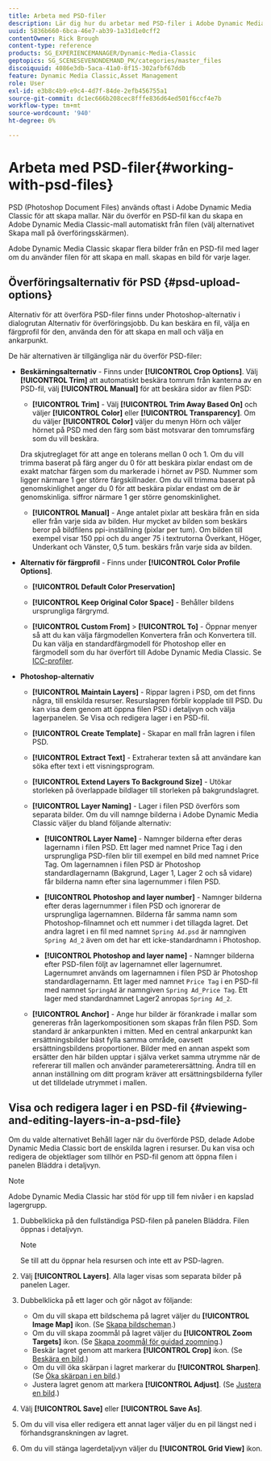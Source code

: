 ```yaml
---
title: Arbeta med PSD-filer
description: Lär dig hur du arbetar med PSD-filer i Adobe Dynamic Media Classic.
uuid: 5836b660-6bca-46e7-ab39-1a31d1e0cff2
contentOwner: Rick Brough
content-type: reference
products: SG_EXPERIENCEMANAGER/Dynamic-Media-Classic
geptopics: SG_SCENESEVENONDEMAND_PK/categories/master_files
discoiquuid: 4086e3db-5aca-41a0-8f15-302afbf67ddb
feature: Dynamic Media Classic,Asset Management
role: User
exl-id: e3b8c4b9-e9c4-4d7f-84de-2efb456755a1
source-git-commit: dc1ec666b208cec8fffe836d64ed501f6ccf4e7b
workflow-type: tm+mt
source-wordcount: '940'
ht-degree: 0%

---
```


# Arbeta med PSD-filer{#working-with-psd-files}

<!--   USED TO BE AN OPTION UNDER COLOR PROFILE OPTIONS * **Convert To sRGB (default)** - Converts to sRGB (Standard Red Green Blue). sRGB is the recommended color space for displaying images on web pages. -->

PSD (Photoshop Document Files) används oftast i Adobe Dynamic Media Classic för att skapa mallar. När du överför en PSD-fil kan du skapa en Adobe Dynamic Media Classic-mall automatiskt från filen (välj alternativet Skapa mall på överföringsskärmen).

Adobe Dynamic Media Classic skapar flera bilder från en PSD-fil med lager om du använder filen för att skapa en mall. skapas en bild för varje lager.

## Överföringsalternativ för PSD {#psd-upload-options}

Alternativ för att överföra PSD-filer finns under Photoshop-alternativ i dialogrutan Alternativ för överföringsjobb. Du kan beskära en fil, välja en färgprofil för den, använda den för att skapa en mall och välja en ankarpunkt.

De här alternativen är tillgängliga när du överför PSD-filer:

* **Beskärningsalternativ** - Finns under **[!UICONTROL Crop Options]**. Välj **[!UICONTROL Trim]** att automatiskt beskära tomrum från kanterna av en PSD-fil, välj **[!UICONTROL Manual]** för att beskära sidor av filen PSD:

   * **[!UICONTROL Trim]** - Välj **[!UICONTROL Trim Away Based On]** och väljer **[!UICONTROL Color]** eller **[!UICONTROL Transparency]**.
   Om du väljer **[!UICONTROL Color]** väljer du menyn Hörn och väljer hörnet på PSD med den färg som bäst motsvarar den tomrumsfärg som du vill beskära.

   Dra skjutreglaget för att ange en tolerans mellan 0 och 1. Om du vill trimma baserat på färg anger du 0 för att beskära pixlar endast om de exakt matchar färgen som du markerade i hörnet av PSD. Nummer som ligger närmare 1 ger större färgskillnader. Om du vill trimma baserat på genomskinlighet anger du 0 för att beskära pixlar endast om de är genomskinliga. siffror närmare 1 ger större genomskinlighet.

   * **[!UICONTROL Manual]** - Ange antalet pixlar att beskära från en sida eller från varje sida av bilden. Hur mycket av bilden som beskärs beror på bildfilens ppi-inställning (pixlar per tum). Om bilden till exempel visar 150 ppi och du anger 75 i textrutorna Överkant, Höger, Underkant och Vänster, 0,5 tum. beskärs från varje sida av bilden.


* **Alternativ för färgprofil** - Finns under **[!UICONTROL Color Profile Options]**.

   * **[!UICONTROL Default Color Preservation]**

   * **[!UICONTROL Keep Original Color Space]** - Behåller bildens ursprungliga färgrymd.

   * **[!UICONTROL Custom From]** > **[!UICONTROL To]** - Öppnar menyer så att du kan välja färgmodellen Konvertera från och Konvertera till. Du kan välja en standardfärgmodell för Photoshop eller en färgmodell som du har överfört till Adobe Dynamic Media Classic. Se [ICC-profiler](/help/icc-profiles.md).

* **Photoshop-alternativ**

   * **[!UICONTROL Maintain Layers]** - Rippar lagren i PSD, om det finns några, till enskilda resurser. Resurslagren förblir kopplade till PSD. Du kan visa dem genom att öppna filen PSD i detaljvyn och välja lagerpanelen. Se Visa och redigera lager i en PSD-fil.

   * **[!UICONTROL Create Template]** - Skapar en mall från lagren i filen PSD.

   * **[!UICONTROL Extract Text]** - Extraherar texten så att användare kan söka efter text i ett visningsprogram.

   * **[!UICONTROL Extend Layers To Background Size]** - Utökar storleken på överlappade bildlager till storleken på bakgrundslagret.

   * **[!UICONTROL Layer Naming]** - Lager i filen PSD överförs som separata bilder. Om du vill namnge bilderna i Adobe Dynamic Media Classic väljer du bland följande alternativ:

      * **[!UICONTROL Layer Name]** - Namnger bilderna efter deras lagernamn i filen PSD. Ett lager med namnet Price Tag i den ursprungliga PSD-filen blir till exempel en bild med namnet Price Tag. Om lagernamnen i filen PSD är Photoshop standardlagernamn (Bakgrund, Lager 1, Lager 2 och så vidare) får bilderna namn efter sina lagernummer i filen PSD. <!-- not their default layer names -->

      * **[!UICONTROL Photoshop and layer number]** - Namnger bilderna efter deras lagernummer i filen PSD och ignorerar de ursprungliga lagernamnen. Bilderna får samma namn som Photoshop-filnamnet och ett nummer i det tillagda lagret. Det andra lagret i en fil med namnet `Spring Ad.psd` är namngiven `Spring Ad_2` även om det har ett icke-standardnamn i Photoshop.

      * **[!UICONTROL Photoshop and layer name]** - Namnger bilderna efter PSD-filen följt av lagernamnet eller lagernumret. Lagernumret används om lagernamnen i filen PSD är Photoshop standardlagernamn. Ett lager med namnet `Price Tag` i en PSD-fil med namnet `SpringAd` är namngiven `Spring Ad_Price Tag`. Ett lager med standardnamnet Lager2 anropas `Spring Ad_2`.
   * **[!UICONTROL Anchor]** - Ange hur bilder är förankrade i mallar som genereras från lagerkompositionen som skapas från filen PSD. Som standard är ankarpunkten i mitten. Med en central ankarpunkt kan ersättningsbilder bäst fylla samma område, oavsett ersättningsbildens proportioner. Bilder med en annan aspekt som ersätter den här bilden upptar i själva verket samma utrymme när de refererar till mallen och använder parameterersättning. Ändra till en annan inställning om ditt program kräver att ersättningsbilderna fyller ut det tilldelade utrymmet i mallen.


## Visa och redigera lager i en PSD-fil {#viewing-and-editing-layers-in-a-psd-file}

Om du valde alternativet Behåll lager när du överförde PSD, delade Adobe Dynamic Media Classic bort de enskilda lagren i resurser. Du kan visa och redigera de objektlager som tillhör en PSD-fil genom att öppna filen i panelen Bläddra i detaljvyn.

>[!NOTE]
>
>Adobe Dynamic Media Classic har stöd för upp till fem nivåer i en kapslad lagergrupp.

1. Dubbelklicka på den fullständiga PSD-filen på panelen Bläddra. Filen öppnas i detaljvyn.

   >[!NOTE]
   >
   >Se till att du öppnar hela resursen och inte ett av PSD-lagren.

1. Välj **[!UICONTROL Layers]**. Alla lager visas som separata bilder på panelen Lager.
1. Dubbelklicka på ett lager och gör något av följande:

   * Om du vill skapa ett bildschema på lagret väljer du **[!UICONTROL Image Map]** ikon. (Se [Skapa bildscheman](creating-image-maps.md#creating_image_maps).)
   * Om du vill skapa zoommål på lagret väljer du **[!UICONTROL Zoom Targets]** ikon. (Se [Skapa zoommål för guidad zoomning](creating-zoom-targets-guided-zoom.md#creating_zoom_targets_for_guided_zoom).)
   * Beskär lagret genom att markera **[!UICONTROL Crop]** ikon. (Se [Beskära en bild](cropping-image.md#cropping_an_image).)
   * Om du vill öka skärpan i lagret markerar du **[!UICONTROL Sharpen]**. (Se [Öka skärpan i en bild](sharpening-image.md#sharpening_an_image).)
   * Justera lagret genom att markera **[!UICONTROL Adjust]**. (Se [Justera en bild](adjusting-image.md#adjusting_an_image).)

1. Välj **[!UICONTROL Save]** eller **[!UICONTROL Save As]**.
1. Om du vill visa eller redigera ett annat lager väljer du en pil längst ned i förhandsgranskningen av lagret.
1. Om du vill stänga lagerdetaljvyn väljer du **[!UICONTROL Grid View]** ikon.
